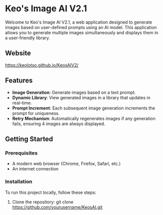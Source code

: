 # Keo's Image AI V2.1

Welcome to Keo's Image AI V2.1, a web application designed to generate images based on user-defined prompts using an AI model. This application allows you to generate multiple images simultaneously and displays them in a user-friendly library.

## Website

https://keolotso.github.io/KeosAIV2/

## Features

- **Image Generation**: Generate images based on a text prompt.
- **Dynamic Library**: View generated images in a library that updates in real-time.
- **Prompt Increment**: Each subsequent image generation increments the prompt for uniqueness.
- **Retry Mechanism**: Automatically regenerates images if any generation fails, ensuring 4 images are always displayed.

## Getting Started

### Prerequisites

- A modern web browser (Chrome, Firefox, Safari, etc.)
- An internet connection

### Installation

To run this project locally, follow these steps:

1. Clone the repository:
   git clone https://github.com/yourusername/KeosAI.git
